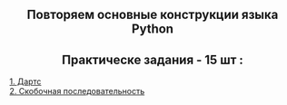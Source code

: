 <h2 style="text-align:center">Повторяем основные конструкции языка Python</h2>

<h2 style="text-align:center"> Практическе задания - 15 шт :</h2>
<div>
<a href="https://github.com/kolesnikovvitaliy/2_Повторяем_основные_конструкции_языка/2_1_Задачи/2_1_4_Дартс">1. Дартс</a>  &nbsp; 
</div> 
<a href="https://github.com/kolesnikovvitaliy/2_Повторяем_основные_конструкции_языка/2_1_Задачи/2_1_4_Дартс">2. Скобочная последовательность</a>  &nbsp; 
</div> 